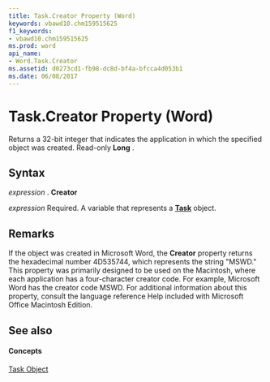 ```yaml
---
title: Task.Creator Property (Word)
keywords: vbawd10.chm159515625
f1_keywords:
- vbawd10.chm159515625
ms.prod: word
api_name:
- Word.Task.Creator
ms.assetid: d0273cd1-fb98-dc8d-bf4a-bfcca4d053b1
ms.date: 06/08/2017
---
```



# Task.Creator Property (Word)

Returns a 32-bit integer that indicates the application in which the specified object was created. Read-only  **Long** .


## Syntax

 _expression_ . **Creator**

 _expression_ Required. A variable that represents a **[Task](Word.Task.md)** object.


## Remarks

If the object was created in Microsoft Word, the  **Creator** property returns the hexadecimal number 4D535744, which represents the string "MSWD." This property was primarily designed to be used on the Macintosh, where each application has a four-character creator code. For example, Microsoft Word has the creator code MSWD. For additional information about this property, consult the language reference Help included with Microsoft Office Macintosh Edition.


## See also


#### Concepts


[Task Object](Word.Task.md)

